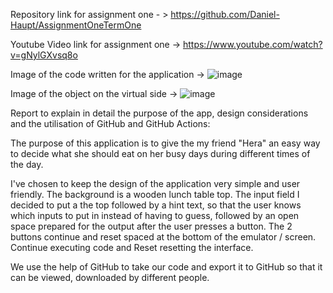 Repository link for assignment one - > https://github.com/Daniel-Haupt/AssignmentOneTermOne

Youtube Video link for assignment one -> https://www.youtube.com/watch?v=gNylGXvsq8o

Image of the code written for the application -> ![image](https://github.com/user-attachments/assets/534f2294-0185-4ffb-b14f-3c326670547b)

Image of the object on the virtual side -> ![image](https://github.com/user-attachments/assets/7740ac9e-bf71-4c17-ab38-ee4e5aaf2f11)

Report to explain in detail the purpose of the app, design considerations and the utilisation of GitHub and GitHub Actions:

  The purpose of this application is to give the my friend "Hera" an easy way to decide what she should eat on her busy days during different times of the day.

  I've chosen to keep the design of the application very simple and user friendly. The background is a wooden lunch table top. The input field I decided to put a the top followed
  by a hint text, so that the user knows which inputs to put in instead of having to guess, followed by an open space prepared for the output after the user presses a button.
  The 2 buttons continue and reset spaced at the bottom of the emulator / screen. Continue executing code and Reset resetting the interface.

  We use the help of GitHub to take our code and export it to GitHub so that it can be viewed, downloaded by different people.





